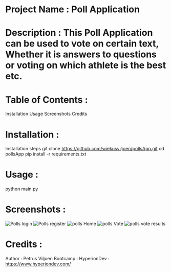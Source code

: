 # Project Name : Poll Application

# Description : This Poll Application can be used to vote on certain text, Whether it is answers to questions or voting on which athlete is the best etc.

# Table of Contents : 
Installation
Usage
Screenshots
Credits

# Installation :
Installation steps
git clone https://github.com/wiekusviljoen/pollsApp.git
cd pollsApp
pip install -r requirements.txt

# Usage :
python main.py

# Screenshots : 
![Polls login](https://github.com/wiekusviljoen/pollsApp/assets/92153476/989adafa-a7a3-4e08-83aa-a03f7a5f6371)
![Polls register](https://github.com/wiekusviljoen/pollsApp/assets/92153476/67c1b38d-66ef-4d62-b2fd-ca57c23385f0)
![polls Home](https://github.com/wiekusviljoen/pollsApp/assets/92153476/f72cefd1-fae1-4816-ba66-869f5056132d)
![polls Vote](https://github.com/wiekusviljoen/pollsApp/assets/92153476/794f0df7-764d-4227-952b-71bb34365abe)
![polls vote results](https://github.com/wiekusviljoen/pollsApp/assets/92153476/c4eefb5b-8203-42a8-afde-59c1462b0d64)

# Credits : 
Author : Petrus Viljoen
Bootcamp : HyperionDev : https://www.hyperiondev.com/
